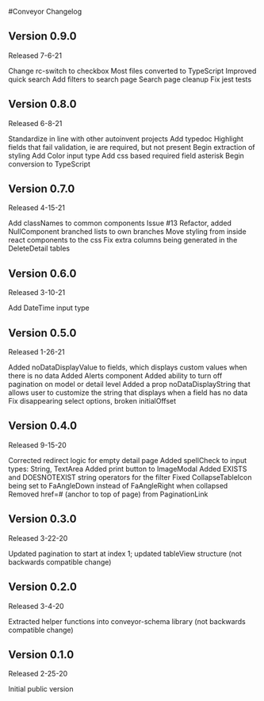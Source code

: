 #Conveyor Changelog

## Version 0.9.0

Released 7-6-21

Change rc-switch to checkbox
Most files converted to TypeScript
Improved quick search
Add filters to search page
Search page cleanup
Fix jest tests

## Version 0.8.0

Released 6-8-21

Standardize in line with other autoinvent projects
Add typedoc
Highlight fields that fail validation, ie are required, but not present
Begin extraction of styling
Add Color input type
Add css based required field asterisk
Begin conversion to TypeScript

## Version 0.7.0

Released 4-15-21

Add classNames to common components Issue #13
Refactor, added NullComponent branched lists to own branches
Move styling from inside react components to the css
Fix extra columns being generated in the DeleteDetail tables

## Version 0.6.0

Released 3-10-21

Add DateTime input type

## Version 0.5.0

Released 1-26-21

Added noDataDisplayValue to fields, which displays custom values when there is no data
Added Alerts component
Added ability to turn off pagination on model or detail level
Added a prop noDataDisplayString that allows user to customize the string that displays when a field has no data
Fix disappearing select options, broken initialOffset

## Version 0.4.0

Released 9-15-20

Corrected redirect logic for empty detail page
Added spellCheck to input types: String, TextArea
Added print button to ImageModal
Added EXISTS and DOESNOTEXIST string operators for the filter
Fixed CollapseTableIcon being set to FaAngleDown instead of FaAngleRight when collapsed
Removed href=# (anchor to top of page) from PaginationLink

## Version 0.3.0

Released 3-22-20

Updated pagination to start at index 1; updated tableView structure (not backwards compatible change)

## Version 0.2.0

Released 3-4-20

Extracted helper functions into conveyor-schema library (not backwards compatible change)

## Version 0.1.0

Released 2-25-20

Initial public version
